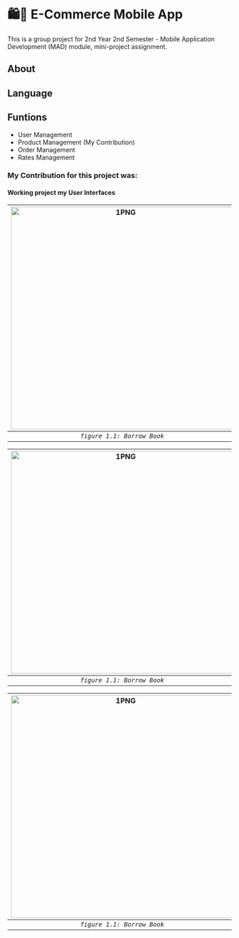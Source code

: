 # 🛍🛒 E-Commerce Mobile App
This is a group project for 2nd Year 2nd Semester - Mobile Application Development (MAD) module, mini-project assignment. 
## About
## Language 
## Funtions
* User Management
* Product Management (My Contribution)
* Order Management 
* Rates Management
### My Contribution for this project was:

#### Working project my User Interfaces

  | <img width=500 alt="1PNG" src="https://user-images.githubusercontent.com/57215584/97003224-be5cf300-1558-11eb-8e23-0de5cb569482.png"> |<img  width=500 alt="2PNG" a src="https://user-images.githubusercontent.com/57215584/97003235-c4eb6a80-1558-11eb-8145-7687bafb9a5f.png">
|:--:|:--:|
| *`figure 1.1: Borrow Book`* | *`figure 1.2: Payments`* |

  | <img width=500 alt="1PNG" src="https://user-images.githubusercontent.com/57215584/97003241-c87ef180-1558-11eb-9e19-cf5dc5c33674.png"> |<img  width=500 alt="2PNG" a src="https://user-images.githubusercontent.com/57215584/97003250-cc127880-1558-11eb-84df-dde004b34195.png">
|:--:|:--:|
| *`figure 1.1: Borrow Book`* | *`figure 1.2: Payments`* |

  | <img width=500 alt="1PNG" src="https://user-images.githubusercontent.com/57215584/97003258-d03e9600-1558-11eb-936b-a782468a19af.png"> |<img  width=500 alt="2PNG" a src="https://user-images.githubusercontent.com/57215584/97003275-d5034a00-1558-11eb-91fb-01a82d9a6889.png">
|:--:|:--:|
| *`figure 1.1: Borrow Book`* | *`figure 1.2: Payments`* |
